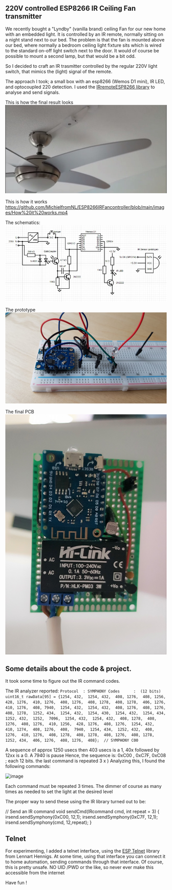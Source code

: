 ## 220V controlled ESP8266 IR Ceiling Fan transmitter 
We recently bought a  "Lyndby" (vanilla brand) ceiling Fan for our new home with an embedded light. It is controlled by an IR remote, normally sitting on a night stand next to our bed.
The problem is that the fan is mounted above our bed, where normally a bedroom ceiling light fixture sits which is wired to the standard on-off light switch next to the door.
It would of course be possible to mount a second lamp, but that would be a bit odd.

So I decided to craft an IR trasmitter controlled by the regular 220V light switch, that mimics the (light) signal of the remote.

The approach I took;  a small box with an esp8266 (Wemos D1 mini), IR LED, and optocoupled 220 detection.
I used the [IRremoteESP8266 library](https://github.com/crankyoldgit/IRremoteESP8266) to analyse and send signals.

This is how the final result looks
![This is how it looks](/images/Main%20pic.jpg)  

This is how it works
https://github.com/MichielfromNL/ESP8266IRFancontroller/blob/main/images/How%20it%20works.mp4

The schematics:
![The schematics](/images/Schematics%20IR%20Fan.jpg)

The prototype
![The Prototype](/images/Prototype.jpeg)

The final PCB
![The PCB](/images/PCB.jpg)


## Some details about the code & project.
It took some time to figure out the IR command codes.

The IR analyzer reported: 
`Protocol  : SYMPHONY
Codes      :  (12 bits)
uint16_t rawData[95] = {1254, 432,  1254, 432,  408, 1276,  408, 1256,  428, 1276,  410, 1276,  408, 1276,  408, 1278,  408, 1278,  406, 1276,  410, 1276,  408,
7940,  1254, 432,  1254, 432,  408, 1276,  408, 1276,  408, 1278,  1252, 434,  1254, 432,  1254, 430,  1254, 432,  1254, 434,  1252, 432,  1252, 
7096,  1254, 432,  1254, 432,  408, 1278,  408, 1276,  408, 1276,  410, 1256,  428, 1276,  408, 1276,  1254, 432,  410, 1274,  408, 1276,  408, 
7940,  1254, 434,  1252, 432,  408, 1276,  410, 1276,  408, 1278,  408, 1278,  408, 1276,  408, 1278,  1252, 434,  406, 1276,  408, 1276,  408};  // SYMPHONY C00`

A sequence of approx 1250 usecs then 403 usecs is a 1, 40x followed by 12xx is a 0.  A 7940 is pause
Hence, the sequence is:  0xC00 , 0xC7F, 0xC08 ; each 12 bits.  the last command is  repeated 3 x )
Analyzing this, I found the following commands:

![image](https://user-images.githubusercontent.com/80706499/137891934-c97163ce-37df-450b-a9c0-77ea92459cf7.png)

Each command must be repeated 3 times. The dimmer of course as many times as needed to set the light at the desired level

The proper way to send these using the IR library turned out to be:

//  Send an IR command
void sendCmd(IRcommand cmd, int repeat = 3) {
    irsend.sendSymphony(0xC00, 12,1);
    irsend.sendSymphony(0xC7F, 12,1);
    irsend.sendSymphony(cmd, 12,repeat);
}


## Telnet
For experimenting, I added a telnet interface, using the [ESP Telnet](https://github.com/LennartHennigs/ESPTelnet) library from Lennart Hennigs.
At some time, using that interface you can connect it to home automation, sending commands through that interface.
Of course, this is pretty unsafe. NO UID /PWD or the like, so never ever make this accessible from the internet

Have fun !


<!---
MichielfromNL/MichielfromNL is a ✨ special ✨ repository because its `README.md` (this file) appears on your GitHub profile.
You can click the Preview link to take a look at your changes.
--->
